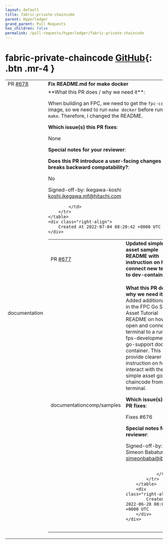 ```yaml
---
layout: default
title: fabric-private-chaincode
parent: Hyperledger
grand_parent: Pull Requests
has_children: false
permalink: /pull-requests/hyperledger/fabric-private-chaincode
---
```


# fabric-private-chaincode <span class="fs-3 right-align">[GitHub](https://github.com/hyperledger/fabric-private-chaincode){: .btn .mr-4 }</span>


<div>
    <table>
        <tr>
            <td>
                PR <a href="https://github.com/hyperledger/fabric-private-chaincode/pull/678" class=".btn">#678</a>
            </td>
            <td>
                <b>
                    Fix README.md for make docker
                </b>
            </td>
        </tr>
        <tr>
            <td>
                <span class="chip">documentation</span>
            </td>
            <td>
                **What this PR does / why we need it**:

When building an FPC, we need to get the `fpc-ccenv` image, so we need to run `make docker` before running `make`.
Therefore, I changed the README.

**Which issue(s) this PR fixes**:

None

**Special notes for your reviewer**:

**Does this PR introduce a user-facing changes and/or breaks backward compatability?**:

No


Signed-off-by: ikegawa-koshi <koshi.ikegawa.mf@hitachi.com>

            </td>
        </tr>
    </table>
    <div class="right-align">
        Created At 2022-07-04 08:20:42 +0000 UTC
    </div>
</div>

<div>
    <table>
        <tr>
            <td>
                PR <a href="https://github.com/hyperledger/fabric-private-chaincode/pull/677" class=".btn">#677</a>
            </td>
            <td>
                <b>
                    Updated simple-go-asset sample README with instruction on how to connect new terminal to dev-container
                </b>
            </td>
        </tr>
        <tr>
            <td>
                <span class="chip">documentation</span><span class="chip">comp/samples</span>
            </td>
            <td>
                
**What this PR does / why we need it**:
Added additional step in the FPC Go Simple Asset Tutorial README on how to open and connect new terminal to a running fps-development-go-support docker container. This provide clearer instruction on how to interact with the simple asset go fpc chaincode from a new terminal.

**Which issue(s) this PR fixes**:
<!--
  list existing bug, feature and/or work-item which this PR addresses.
  You might also consider creating an issue first for the PR.
-->
Fixes #676 

**Special notes for your reviewer**:

Signed-off-by: Simeon Babatunde <simeonbaba@ibm.com>
```

            </td>
        </tr>
    </table>
    <div class="right-align">
        Created At 2022-06-28 08:05:00 +0000 UTC
    </div>
</div>

